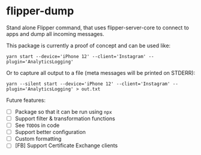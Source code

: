 # flipper-dump

Stand alone Flipper command, that uses flipper-server-core to connect to apps and dump all incoming messages.

This package is currently a proof of concept and can be used like:

`yarn start --device='iPhone 12' --client='Instagram' --plugin='AnalyticsLogging'`

Or to capture all output to a file (meta messages will be printed on STDERR):

`yarn --silent start --device='iPhone 12' --client='Instagram' --plugin='AnalyticsLogging' > out.txt`

Future features:

* [ ] Package so that it can be run using `npx`
* [ ] Support filter & transformation functions
* [ ] See `TODO`s in code
* [ ] Support better configuration
* [ ] Custom formatting
* [ ] [FB] Support Certificate Exchange clients
